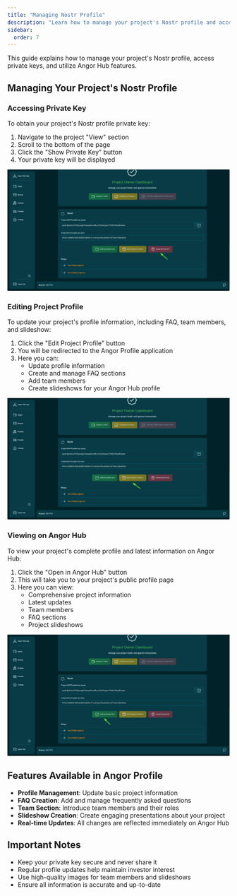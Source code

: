```yaml
---
title: "Managing Nostr Profile"
description: "Learn how to manage your project's Nostr profile and access Angor Hub features"
sidebar:
  order: 7
---
```


This guide explains how to manage your project's Nostr profile, access private keys, and utilize Angor Hub features.

## Managing Your Project's Nostr Profile

### Accessing Private Key
To obtain your project's Nostr profile private key:
1. Navigate to the project "View" section
2. Scroll to the bottom of the page
3. Click the "Show Private Key" button
4. Your private key will be displayed

![Show Private Key Button](./images/nostr/show-private-key.png)

### Editing Project Profile
To update your project's profile information, including FAQ, team members, and slideshow:
1. Click the "Edit Project Profile" button
2. You will be redirected to the Angor Profile application
3. Here you can:
   - Update profile information
   - Create and manage FAQ sections
   - Add team members
   - Create slideshows for your Angor Hub profile

![Edit Project Profile](./images/nostr/edit-profile.png)

### Viewing on Angor Hub
To view your project's complete profile and latest information on Angor Hub:
1. Click the "Open in Angor Hub" button
2. This will take you to your project's public profile page
3. Here you can view:
   - Comprehensive project information
   - Latest updates
   - Team members
   - FAQ sections
   - Project slideshows

![Open in Angor Hub](./images/nostr/open-hub.png)

## Features Available in Angor Profile

- **Profile Management**: Update basic project information
- **FAQ Creation**: Add and manage frequently asked questions
- **Team Section**: Introduce team members and their roles
- **Slideshow Creation**: Create engaging presentations about your project
- **Real-time Updates**: All changes are reflected immediately on Angor Hub

## Important Notes
- Keep your private key secure and never share it
- Regular profile updates help maintain investor interest
- Use high-quality images for team members and slideshows
- Ensure all information is accurate and up-to-date
